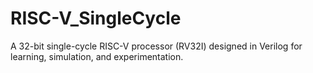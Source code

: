 # RISC-V_SingleCycle
A 32-bit single-cycle RISC-V processor (RV32I) designed in Verilog for learning, simulation, and experimentation.
